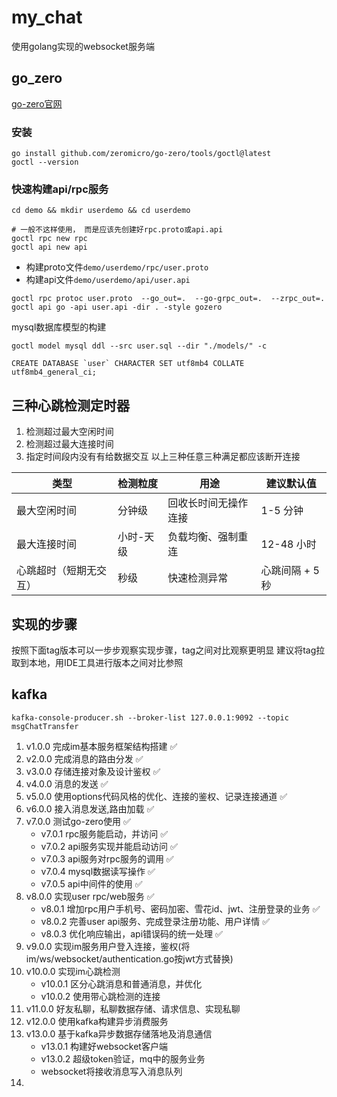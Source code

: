 # my_chat

使用golang实现的websocket服务端

## go_zero

[go-zero官网](https://go-zero.dev)

### 安装

```shell
go install github.com/zeromicro/go-zero/tools/goctl@latest
goctl --version
```

### 快速构建api/rpc服务

```shell
cd demo && mkdir userdemo && cd userdemo

# 一般不这样使用， 而是应该先创建好rpc.proto或api.api
goctl rpc new rpc
goctl api new api
```

* 构建proto文件`demo/userdemo/rpc/user.proto`
* 构建api文件`demo/userdemo/api/user.api`

```shell
goctl rpc protoc user.proto  --go_out=.  --go-grpc_out=.  --zrpc_out=.
goctl api go -api user.api -dir . -style gozero
```

mysql数据库模型的构建

```shell
goctl model mysql ddl --src user.sql --dir "./models/" -c
```

```shell
CREATE DATABASE `user` CHARACTER SET utf8mb4 COLLATE utf8mb4_general_ci;
```

## 三种心跳检测定时器

1. 检测超过最大空闲时间
2. 检测超过最大连接时间
3. 指定时间段内没有有给数据交互
   以上三种任意三种满足都应该断开连接

| 类型          | 检测粒度  | 用途         | 建议默认值      |
|-------------|-------|------------|------------|
| 最大空闲时间      | 分钟级   | 回收长时间无操作连接 | 1-5 分钟     |
| 最大连接时间      | 小时-天级 | 负载均衡、强制重连  | 12-48 小时   |
| 心跳超时（短期无交互） | 秒级    | 快速检测异常     | 心跳间隔 + 5 秒 |

## 实现的步骤

按照下面tag版本可以一步步观察实现步骤，tag之间对比观察更明显
建议将tag拉取到本地，用IDE工具进行版本之间对比参照

## kafka
```shell
kafka-console-producer.sh --broker-list 127.0.0.1:9092 --topic msgChatTransfer
```

1. v1.0.0 完成im基本服务框架结构搭建 ✅
2. v2.0.0 完成消息的路由分发 ✅
3. v3.0.0 存储连接对象及设计鉴权 ✅
4. v4.0.0 消息的发送 ✅
5. v5.0.0 使用options代码风格的优化、连接的鉴权、记录连接通道 ✅
6. v6.0.0 接入消息发送,路由加载 ✅
7. v7.0.0 测试go-zero使用 ✅
    * v7.0.1 rpc服务能启动，并访问 ✅
    * v7.0.2 api服务实现并能启动访问 ✅
    * v7.0.3 api服务对rpc服务的调用 ✅
    * v7.0.4 mysql数据读写操作 ✅
    * v7.0.5 api中间件的使用 ✅
8. v8.0.0 实现user rpc/web服务 ✅
    * v8.0.1 增加rpc用户手机号、密码加密、雪花id、jwt、注册登录的业务 ✅
    * v8.0.2 完善user api服务、完成登录注册功能、用户详情 ✅
    * v8.0.3 优化响应输出，api错误码的统一处理 ✅
9. v9.0.0 实现im服务用户登入连接，鉴权(将im/ws/websocket/authentication.go按jwt方式替换)
10. v10.0.0 实现im心跳检测
    * v10.0.1 区分心跳消息和普通消息，并优化
    * v10.0.2 使用带心跳检测的连接
11. v11.0.0 好友私聊，私聊数据存储、请求信息、实现私聊
12. v12.0.0 使用kafka构建异步消费服务
13. v13.0.0 基于kafka异步数据存储落地及消息通信
    * v13.0.1 构建好websocket客户端 
    * v13.0.2 超级token验证，mq中的服务业务
    * websocket将接收消息写入消息队列
14. 


